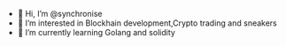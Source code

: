 - 👋 Hi, I’m @synchronise
- 👀 I’m interested in Blockhain development,Crypto trading and sneakers
- 🌱 I’m currently learning Golang and solidity

<!---
synchronise/synchronise is a ✨ special ✨ repository because its `README.md` (this file) appears on your GitHub profile.
You can click the Preview link to take a look at your changes.
--->
